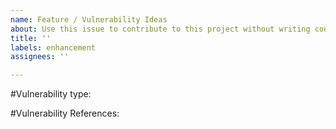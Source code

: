 ```yaml
---
name: Feature / Vulnerability Ideas
about: Use this issue to contribute to this project without writing code
title: ''
labels: enhancement
assignees: ''

---
```


#Vulnerability type: 

#Vulnerability References:
